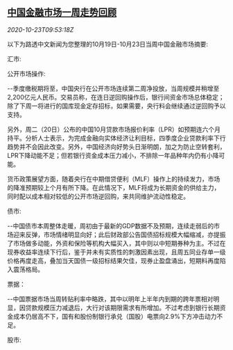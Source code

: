 <!--1603448594000-->
[中国金融市场一周走势回顾](https://cn.reuters.com/article/weekly-glance-china-fin-market-1023-idCNKBS278185)
------

<div><i>2020-10-23T09:53:18Z</i></div><p>以下为路透中文新闻为您整理的10月19日-10月23日当周中国金融市场摘要:</p><p>汇市:</p><p>公开市场操作:</p><p>--季度缴税期将至，中国央行在公开市场连续第二周净投放，当周规模并稍增至2,200亿元人民币。交易员称，在连日逆回购操作后，银行间资金市场总体稳定；除了下周一将进行的国库现金定存招标，如果需要，央行料会继续通过逆回购予以支持。</p><p>另外，周二（20日）公布的中国10月贷款市场报价利率（LPR）如预期连六个月持平。分析人士表示，为完成金融向实体经济让利目标，四季度企业贷款利率下行趋势并不会因此改变。另外，中国经济向好势头日渐明朗，加之为防止空转套利，LPR下降动能不足；但若银行资金成本压力减小，不排除一年品种年内仍有小降可能。</p><p>货币政策展望方面，随着央行在中期借贷便利（MLF）操作上的持续发力，市场的降准预期较上个月有所下降。在此情况下，MLF将成为长期资金的供给主力，同时配以成本相对较低的公开市场逆回购，来共同维护流动性稳定。</p><p>债市:</p><p>--中国债市本周整体走暖，周初由于最新的GDP数据不及预期，连续走弱后的市场迎来反弹，市场情绪明显向好；此后财政部公告国债招标规模大幅缩减，亦提振了市场做多动能，外资和保险等机构大幅买入，其中则以中短期券种为主。不过在现券收益率连续下行后，鉴于并未有实质性的刺激因素出现，且周五同业存单一级价格再度走高，叠加当天国债一级招标结果欠佳，现券止盈盘涌出，短期料再度陷入震荡格局。</p><p>票据：</p><p>--中国票据市场当周转贴利率中略跌，其中以明年上半年内到期的跨年票相对明显，因贷款规模压力减退后，大行对该期限需求有所增加。不过考虑到银行长期资金成本仍居高不下，国有和股份制银行承兑（国股）电票向2.9%下方冲击动力不足。</p><p>股市:</p>
